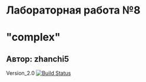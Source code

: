 # Лабораторная работа №8
# "complex"
## Автор: zhanchi5
Version_2.0
[![Build Status](https://travis-ci.org/zhanchi5/complex.svg?branch=master)](https://travis-ci.org/zhanchi5/complex)
